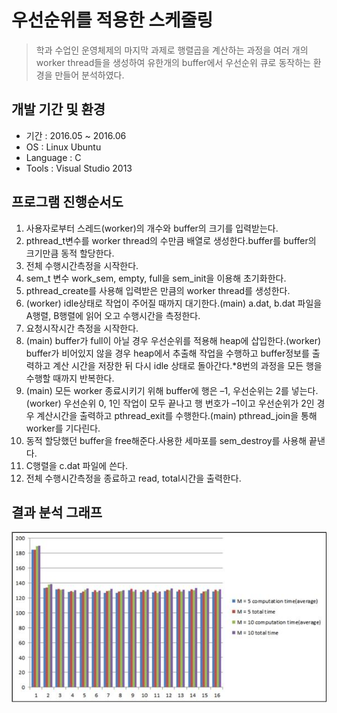 우선순위를 적용한 스케줄링
============
>학과 수업인 운영체제의 마지막 과제로 행렬곱을 계산하는 과정을 여러 개의 worker thread들을 생성하여 유한개의 buffer에서 우선순위 큐로 동작하는 환경을 만들어 분석하였다.

개발 기간 및 환경
-------------
* 기간 : 2016.05 ~ 2016.06
* OS : Linux Ubuntu
* Language : C
* Tools : Visual Studio 2013

프로그램 진행순서도 
-------------
1. 사용자로부터 스레드(worker)의 개수와 buffer의 크기를 입력받는다.
2. pthread_t변수를 worker thread의 수만큼 배열로 생성한다.buffer를 buffer의 크기만큼 동적 할당한다.
3. 전체 수행시간측정을 시작한다.
4. sem_t 변수 work_sem, empty, full을 sem_init을 이용해 초기화한다.
5. pthread_create를 사용해 입력받은 만큼의 worker thread를 생성한다.
6. (worker) idle상태로 작업이 주어질 때까지 대기한다.(main) a.dat, b.dat 파일을 A행렬, B행렬에 읽어 오고 수행시간을 측정한다.
7. 요청시작시간 측정을 시작한다. 
8. (main) buffer가 full이 아닐 경우 우선순위를 적용해 heap에 삽입한다.(worker) buffer가 비어있지 않을 경우 heap에서 추출해 작업을 수행하고 buffer정보를 출력하고 계산 시간을 저장한 뒤 다시 idle 상태로 돌아간다.*8번의 과정을 모든 행을 수행할 때까지 반복한다.
9. (main) 모든 worker 종료시키기 위해 buffer에 행은 –1, 우선순위는 2를 넣는다.(worker) 우선순위 0, 1인 작업이 모두 끝나고 행 번호가 –1이고 우선순위가 2인 경우 계산시간을 출력하고 pthread_exit를 수행한다.(main) pthread_join을 통해 worker를 기다린다.
10. 동적 할당했던 buffer을 free해준다.사용한 세마포를 sem_destroy를 사용해 끝낸다.
11. C행렬을 c.dat 파일에 쓴다.
12. 전체 수행시간측정을 종료하고 read, total시간을 출력한다.

결과 분석 그래프
-------------
![실행 화면](./img.jpg)
